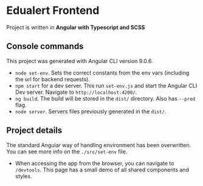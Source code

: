 # Edualert Frontend

Project is written in **Angular with Typescript and SCSS**

## Console commands
This project was generated with Angular CLI version 9.0.6.
- `node set-env`. Sets the correct constants from the env vars (including the url for backend requests).
- `npm start` for a dev server. This run `set-env.js` and start the Angular CLI Dev server. Navigate to `http://localhost:4200/`. 
- `ng build`. The build will be stored in the `dist/` directory. Also has `--prod` flag.  
- `node server`. Servers files previously generated in the `dist/`.

## Project details

The standard Angular way of handling environment has been overwritten. 
You can see more info on the `./src/set-env` file.

 - When accessing the app from the browser, you can navigate to `/devtools`. This page has a small demo of all shared components and styles.


